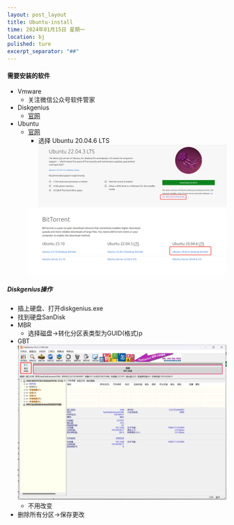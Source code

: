 ```yaml
---
layout: post_layout
title: Ubuntu-install
time: 2024年01月15日 星期一
location: bj
pulished: ture
excerpt_separator: "##"
---
```


#### 需要安装的软件
- Vmware
  - 关注微信公众号软件管家
- Diskgenius
  - [官网](https://www.diskgenius.cn/)
- Ubuntu
  - [官网](https://ubuntu.com/)
    - 选择 Ubuntu 20.04.6 LTS<img src="/assets/img/Ubuntu/1.png">
    <img src="/assets/img/Ubuntu/2.png">
##### Diskgenius操作
- 插上硬盘、打开diskgenius.exe
- 找到硬盘SanDisk
- MBR
  - 选择磁盘->转化分区表类型为GUID(格式)p
- GBT <img src="/assets/img/Ubuntu/3.png">
  - 不用改变
- 删除所有分区->保存更改


